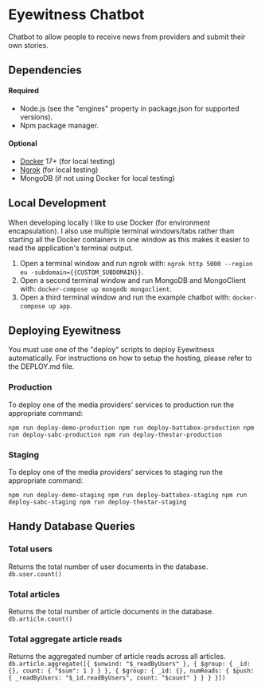 # Eyewitness Chatbot
Chatbot to allow people to receive news from providers and submit their own stories.

## Dependencies

#### Required
* Node.js (see the "engines" property in package.json for supported versions).
* Npm package manager.

#### Optional
* [Docker](https://www.docker.com/community-edition#/download) 17+ (for local testing)
* [Ngrok](https://ngrok.com/) (for local testing)
* MongoDB (if not using Docker for local testing)

## Local Development
When developing locally I like to use Docker (for environment encapsulation). I also use multiple terminal windows/tabs rather than starting all the Docker containers in one window as this makes it easier to read the application's terminal output.

1. Open a terminal window and run ngrok with: `ngrok http 5000 --region eu -subdomain={{CUSTOM_SUBDOMAIN}}`.
2. Open a second terminal window and run MongoDB and MongoClient with: `docker-compose up mongodb mongoclient`.
3. Open a third terminal window and run the example chatbot with: `docker-compose up app`.

## Deploying Eyewitness
You must use one of the "deploy" scripts to deploy Eyewitness automatically. For instructions on how to setup the hosting, please refer to the DEPLOY.md file.

### Production
To deploy one of the media providers' services to production run the appropriate command:

`
npm run deploy-demo-production
npm run deploy-battabox-production
npm run deploy-sabc-production
npm run deploy-thestar-production
`

### Staging
To deploy one of the media providers' services to staging run the appropriate command:

`
npm run deploy-demo-staging
npm run deploy-battabox-staging
npm run deploy-sabc-staging
npm run deploy-thestar-staging
`

## Handy Database Queries

### Total users
Returns the total number of user documents in the database.
`db.user.count()`

### Total articles
Returns the total number of article documents in the database.
`db.article.count()`

### Total aggregate article reads
Returns the aggregated number of article reads across all articles.
`db.article.aggregate([{ $unwind: "$_readByUsers" }, { $group: { _id: {}, count: { "$sum": 1 } } }, { $group: { _id: {}, numReads: { $push: { _readByUsers: "$_id.readByUsers", count: "$count" } } } }])`
